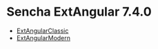 # Sencha ExtAngular 7.4.0

- [ExtAngularClassic](https://github.com/sencha/ext-angular/blob/ext-angular-7.2.x/packages/ext-angular-classic/README.md)
- [ExtAngularModern](https://github.com/sencha/ext-angular/blob/ext-angular-7.2.x/packages/ext-angular-modern/README.md)

